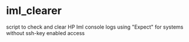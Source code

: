 # iml_clearer
script to check and clear HP Iml console logs using "Expect" for systems without ssh-key enabled access
